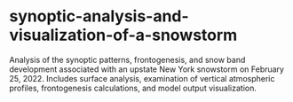 # synoptic-analysis-and-visualization-of-a-snowstorm
Analysis of the synoptic patterns, frontogenesis, and snow band development associated with an upstate New York snowstorm on February 25, 2022. Includes surface analysis, examination of vertical atmospheric profiles, frontogenesis calculations, and model output visualization. 
